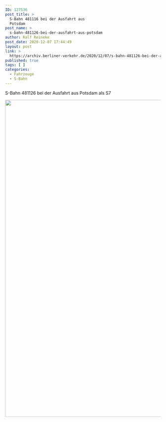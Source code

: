 ```yaml
---
ID: 127536
post_title: >
  S-Bahn 481116 bei der Ausfahrt aus
  Potsdam
post_name: >
  s-bahn-481126-bei-der-ausfahrt-aus-potsdam
author: Ralf Reineke
post_date: 2020-12-07 17:44:49
layout: post
link: >
  https://archiv.berliner-verkehr.de/2020/12/07/s-bahn-481126-bei-der-ausfahrt-aus-potsdam/
published: true
tags: [ ]
categories:
  - Fahrzeuge
  - S-Bahn
---
```

S-Bahn 481126 bei der Ausfahrt aus Potsdam als S7

<a href="https://archiv.berliner-verkehr.de/wp-content/uploads/20201207_154304-scaled.jpg" rel="attachment wp-att-127537"><img src="https://archiv.berliner-verkehr.de/wp-content/uploads/20201207_154304-scaled.jpg" alt="" title="20201207_154304-scaled-jpg" width="1024" height="1024" class="alignnone size-full wp-image-127537" /></a>